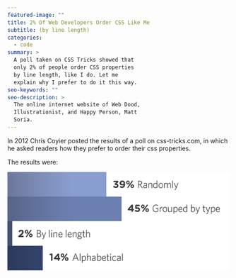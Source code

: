 ```yaml
---
featured-image: ""
title: 2% Of Web Developers Order CSS Like Me
subtitle: (by line length)
categories:
  - code
summary: >
  A poll taken on CSS Tricks showed that
  only 2% of people order CSS properties
  by line length, like I do. Let me
  explain why I prefer to do it this way.
seo-keywords: ""
seo-description: >
  The online internet website of Web Dood,
  Illustrationist, and Happy Person, Matt
  Soria.
---
```

<p>
	    In 2012 Chris Coyier posted the results of a poll on css-tricks.com, in which he asked readers how they prefer to order their css properties.
</p>
<p>
	    The results were:
</p>
<p>
	 <img src="/_themes/mattsoria/img/blog/orgchart.png" alt="39% Randomly, 45% Grouped By Type">
</p>